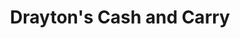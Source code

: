 ---
title: "Drayton's Cash and Carry"
url: /sioux-lookout/draytons-cash-and-carry/
shop: convenience
---